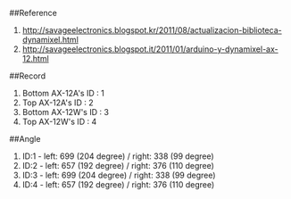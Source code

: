 ##Reference
1. http://savageelectronics.blogspot.kr/2011/08/actualizacion-biblioteca-dynamixel.html
2. http://savageelectronics.blogspot.it/2011/01/arduino-y-dynamixel-ax-12.html

##Record
1. Bottom AX-12A's ID : 1
2. Top AX-12A's ID : 2
3. Bottom AX-12W's ID : 3
4. Top AX-12W's ID : 4

##Angle
1. ID:1 - left: 699 (204 degree) / right: 338 (99 degree)
2. ID:2 - left: 657 (192 degree) / right: 376 (110 degree)
3. ID:3 - left: 699 (204 degree) / right: 338 (99 degree)
4. ID:4 - left: 657 (192 degree) / right: 376 (110 degree)
